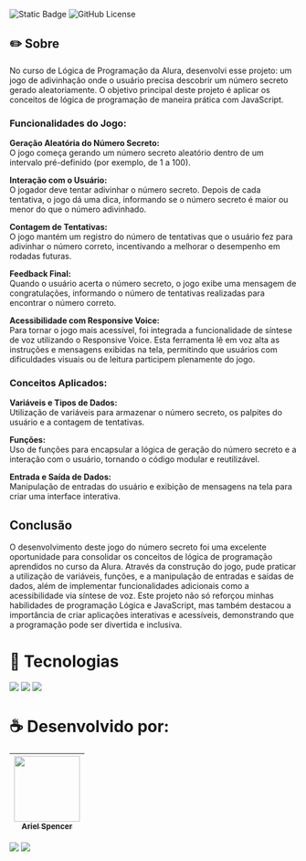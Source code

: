 ![Static Badge](https://img.shields.io/badge/Ariel%20Spencer-Jogo%20do%20N%C3%BAmero%20Secreto-%238472E8)
 ![GitHub License](https://img.shields.io/github/license/arielspencer/jogo-do-numero-secreto)

<h2>✏️ Sobre</h2>
<p>No curso de Lógica de Programação da Alura, desenvolvi esse projeto: um jogo de adivinhação onde o usuário precisa descobrir um número secreto gerado aleatoriamente. O objetivo principal deste projeto é aplicar os conceitos de lógica de programação de maneira prática com JavaScript.</p>

<h3>Funcionalidades do Jogo:</h3>
<p><b>Geração Aleatória do Número Secreto:</b><br>
O jogo começa gerando um número secreto aleatório dentro de um intervalo pré-definido (por exemplo, de 1 a 100).</p>

<p><b>Interação com o Usuário:</b><br>
O jogador deve tentar adivinhar o número secreto. Depois de cada tentativa, o jogo dá uma dica, informando se o número secreto é maior ou menor do que o número adivinhado.</p>

<p><b>Contagem de Tentativas:</b><br>
O jogo mantém um registro do número de tentativas que o usuário fez para adivinhar o número correto, incentivando a melhorar o desempenho em rodadas futuras.</p>

<p><b>Feedback Final:</b><br>
Quando o usuário acerta o número secreto, o jogo exibe uma mensagem de congratulações, informando o número de tentativas realizadas para encontrar o número correto.</p>

<p><b>Acessibilidade com Responsive Voice:</b><br>
Para tornar o jogo mais acessível, foi integrada a funcionalidade de síntese de voz utilizando o Responsive Voice. Esta ferramenta lê em voz alta as instruções e mensagens exibidas na tela, permitindo que usuários com dificuldades visuais ou de leitura participem plenamente do jogo.</p>

<h3>Conceitos Aplicados:</h3>
<p><b>Variáveis e Tipos de Dados:</b><br>
Utilização de variáveis para armazenar o número secreto, os palpites do usuário e a contagem de tentativas.</p>

<p><b>Funções:</b><br>
Uso de funções para encapsular a lógica de geração do número secreto e a interação com o usuário, tornando o código modular e reutilizável.</p>

<p><b>Entrada e Saída de Dados:</b><br>
Manipulação de entradas do usuário e exibição de mensagens na tela para criar uma interface interativa.</p>

<h2>Conclusão</h2>
<p>O desenvolvimento deste jogo do número secreto foi uma excelente oportunidade para consolidar os conceitos de lógica de programação aprendidos no curso da Alura. Através da construção do jogo, pude praticar a utilização de variáveis, funções, e a manipulação de entradas e saídas de dados, além de implementar funcionalidades adicionais como a acessibilidade via síntese de voz. Este projeto não só reforçou minhas habilidades de programação Lógica e JavaScript, mas também destacou a importância de criar aplicações interativas e acessíveis, demonstrando que a programação pode ser divertida e inclusiva.</p>
 
# 👾 Tecnologias
<div>
  <img src="https://img.shields.io/badge/HTML-239120?style=for-the-badge&logo=html5&logoColor=white">
  <img src="https://img.shields.io/badge/CSS-239120?&style=for-the-badge&logo=css3&logoColor=white">
  <img src="https://img.shields.io/badge/JavaScript-F7DF1E?style=for-the-badge&logo=javascript&logoColor=black">
</div>

# ☕️ Desenvolvido por:

| [<img loading="lazy" src="https://avatars.githubusercontent.com/u/152388772?v=4" width=115><br><sub>Ariel Spencer</sub>](https://arielspencer.com.br/) |
| :---: |
<div>
  <a href="https://www.linkedin.com/in/arielspencer-tech/"><img src="https://img.shields.io/badge/LinkedIn-0077B5?style=for-the-badge&amp;logo=linkedin&amp;logoColor=white"></a>
  <a href="https://github.com/ArielSpencer"><img src="https://img.shields.io/badge/GitHub-000000?style=for-the-badge&amp;logo=github&amp;logoColor=white" /></a>
</div>
